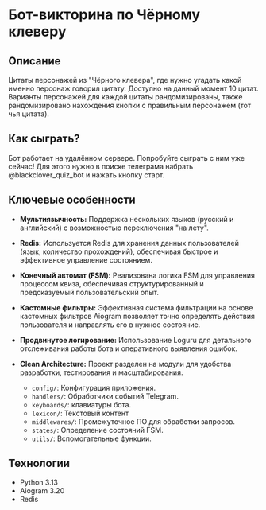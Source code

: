 # Бот-викторина по Чёрному клеверу

## Описание

Цитаты персонажей из "Чёрного клевера", где нужно угадать какой именно персонаж говорил цитату. 
Доступно на данный момент 10 цитат. Варианты персонажей для каждой цитаты рандомизированы, также рандомизировано нахождения кнопки с правильным персонажем (тот чья цитата).

## Как сыграть?

Бот работает на удалённом сервере. Попробуйте сыграть с ним уже сейчас! Для этого нужно в поиске телеграма набрать @blackclover_quiz_bot и нажать кнопку старт.

## Ключевые особенности

*   **Мультиязычность:** Поддержка нескольких языков (русский и английский) с возможностью переключения "на лету".
*   **Redis:** Используется Redis для хранения данных пользователей (язык, количество прохождений), обеспечивая быстрое и эффективное управление состоянием.
*   **Конечный автомат (FSM):** Реализована логика FSM для управления процессом квиза, обеспечивая структурированный и предсказуемый пользовательский опыт.
*   **Кастомные фильтры:** Эффективная система фильтрации на основе кастомных фильтров Aiogram позволяет точно определять действия пользователя и направлять его в нужное состояние.
*   **Продвинутое логирование:** Использование Loguru для детального отслеживания работы бота и оперативного выявления ошибок.
*   **Clean Architecture:** Проект разделен на модули для удобства разработки, тестирования и масштабирования.

    *   `config/`: Конфигурация приложения.
    *   `handlers/`: Обработчики событий Telegram.
    *   `keyboards/`: клавиатуры бота.
    *   `lexicon/`: Текстовый контент
    *   `middlewares/`: Промежуточное ПО для обработки запросов.
    *   `states/`: Определение состояний FSM.
    *   `utils/`: Вспомогательные функции.



## Технологии

*   Python 3.13
*   Aiogram 3.20
*   Redis
